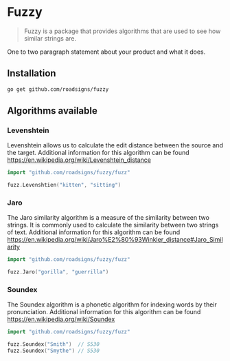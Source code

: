 # Fuzzy
> Fuzzy is a package that provides algorithms that are used to see how similar strings are.

One to two paragraph statement about your product and what it does.

## Installation

```sh
go get github.com/roadsigns/fuzzy
```

## Algorithms available

### Levenshtein
Levenshtein allows us to calculate the edit distance between the source and the target.
Additional information for this algorithm can be found https://en.wikipedia.org/wiki/Levenshtein_distance

```go
import "github.com/roadsigns/fuzzy/fuzz"

fuzz.Levenshtien("kitten", "sitting")
```

### Jaro
The Jaro similarity algorithm is a measure of the similarity between two strings. It is commonly used to calculate the similarity between two strings of text.
Additional information for this algorithm can be found https://en.wikipedia.org/wiki/Jaro%E2%80%93Winkler_distance#Jaro_Similarity

```go
import "github.com/roadsigns/fuzzy/fuzz"

fuzz.Jaro("gorilla", "guerrilla")
```

### Soundex
The Soundex algorithm is a phonetic algorithm for indexing words by their pronunciation.
Additional information for this algorithm can be found https://en.wikipedia.org/wiki/Soundex
```go
import "github.com/roadsigns/fuzzy/fuzz"

fuzz.Soundex("Smith")  // S530
fuzz.Soundex("Smythe") // S530
```